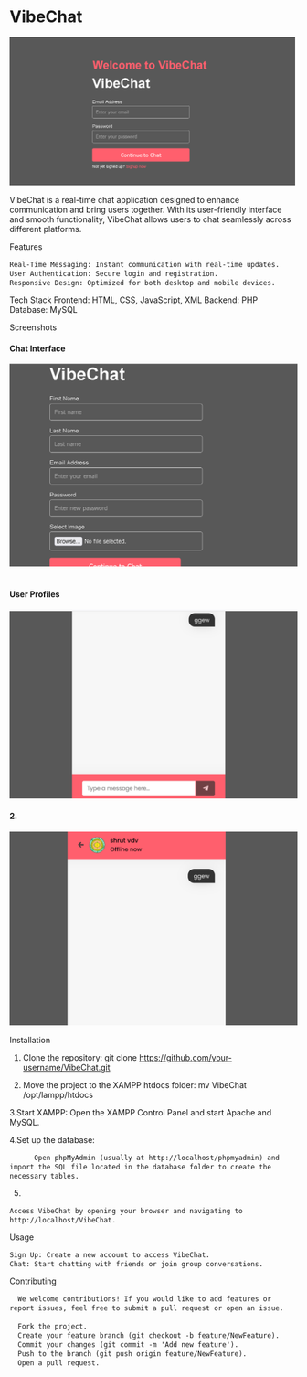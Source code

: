# VibeChat

<img src="images/login.png" alt="VibeChat Logo" width="500">

VibeChat is a real-time chat application designed to enhance communication and bring users together. With its user-friendly interface and smooth functionality, VibeChat allows users to chat seamlessly across different platforms.

Features

    Real-Time Messaging: Instant communication with real-time updates.
    User Authentication: Secure login and registration.
    Responsive Design: Optimized for both desktop and mobile devices.

Tech Stack
    Frontend: HTML, CSS, JavaScript, XML
    Backend: PHP
    Database: MySQL

Screenshots
<h4>Chat Interface</h4>
<img src="images/regi.png" alt="Chat Screenshot" width="600"><br><br>

<h4>User Profiles</h4>
<img src="images/inside.png" alt="Profile Screenshot" width="600">
<h4>2.</h4>
<img src="images/iinside.png" alt="Profile Screenshot" width="600">

 Installation

   1. Clone the repository:
             git clone https://github.com/your-username/VibeChat.git

  2. Move the project to the XAMPP htdocs folder:
              mv VibeChat /opt/lampp/htdocs
     
  3.Start XAMPP:
         Open the XAMPP Control Panel and start Apache and MySQL.

  4.Set up the database:

          Open phpMyAdmin (usually at http://localhost/phpmyadmin) and import the SQL file located in the database folder to create the necessary tables.

  5.
    Access VibeChat by opening your browser and navigating to http://localhost/VibeChat.



   Usage

    Sign Up: Create a new account to access VibeChat.
    Chat: Start chatting with friends or join group conversations.


  Contributing

      We welcome contributions! If you would like to add features or report issues, feel free to submit a pull request or open an issue.

      Fork the project.
      Create your feature branch (git checkout -b feature/NewFeature).
      Commit your changes (git commit -m 'Add new feature').
      Push to the branch (git push origin feature/NewFeature).
      Open a pull request.


   
 

